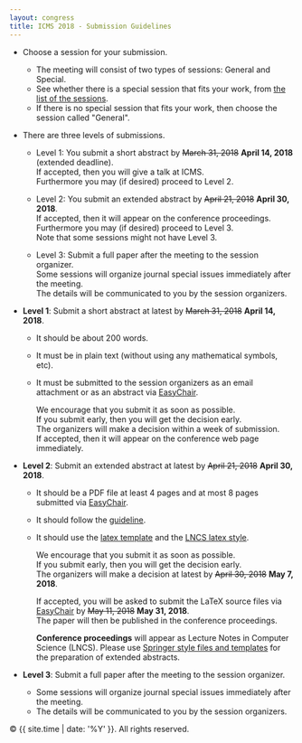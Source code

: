```yaml
---
layout: congress
title: ICMS 2018 - Submission Guidelines
---
```



*   Choose a session for your submission.
    *   The meeting will consist of two types of sessions: General and Special.
    *   See whether there is a special session that fits your work, from [the list of the sessions](/2018/sessions/).
    *   If there is no special session that fits your work, then choose the session called "General".  

*   There are three levels of submissions.
    *   Level 1: You submit a short abstract by ~~March 31, 2018~~ **April 14, 2018** (extended deadline).  
        If accepted, then you will give a talk at ICMS.  
        Furthermore you may (if desired) proceed to Level 2.  

    *   Level 2: You submit an extended abstract by ~~April 21, 2018~~ **April 30, 2018**.  
        If accepted, then it will appear on the conference proceedings.  
        Furthermore you may (if desired) proceed to Level 3.  
        Note that some sessions might not have Level 3.  

    *   Level 3: Submit a full paper after the meeting to the session organizer.  
        Some sessions will organize journal special issues immediately after the meeting.  
        The details will be communicated to you by the session organizers.  

*   **Level 1**: Submit a short abstract at latest by ~~March 31, 2018~~ **April 14, 2018**.
    *   It should be about 200 words.
    *   It must be in plain text (without using any mathematical symbols, etc).
    *   It must be submitted to the session organizers as an email attachment or as an abstract via [EasyChair](https://easychair.org/conferences/?conf=icms2018).  

        We encourage that you submit it as soon as possible.  
        If you submit early, then you will get the decision early.  
        The organizers will make a decision within a week of submission.  
        If accepted, then it will appear on the conference web page immediately.  

*   **Level 2**: Submit an extended abstract at latest by ~~April 21, 2018~~ **April 30, 2018**.
    *   It should be a PDF file at least 4 pages and at most 8 pages submitted via [EasyChair](https://easychair.org/conferences/?conf=icms2018).
    *   It should follow the [guideline](ICMS_Extended_Abstract_2018.pdf).
    *   It should use the [latex template](ICMS_Extended_Abstract_2018.txt) and the [LNCS latex style](llncs.cls).

        We encourage that you submit it as soon as possible.  
        If you submit early, then you will get the decision early.  
        The organizers will make a decision at latest by ~~April 30, 2018~~ **May 7, 2018**.  

        If accepted, you will be asked to submit the LaTeX source files via [EasyChair](https://easychair.org/conferences/?conf=icms2018) by ~~May 11, 2018~~ **May 31, 2018**.  
		The paper will then be published in the conference proceedings.  

        **Conference proceedings** will appear as Lecture Notes in Computer Science (LNCS). Please use [Springer style files and templates](http://www.springer.com/computer/lncs?SGWID=0-164-6-793341-0) for the preparation of extended abstracts.  

*   **Level 3**: Submit a full paper after the meeting to the session organizer.
    *   Some sessions will organize journal special issues immediately after the meeting.
    *   The details will be communicated to you by the session organizers.


<p>&copy; {{ site.time | date: '%Y' }}. All rights reserved.</p>

